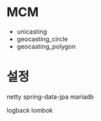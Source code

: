 # MCM
- unicasting 
- geocasting_circle
- geocasting_polygon


# 설정
netty
spring-data-jpa
mariadb

logback
lombok
